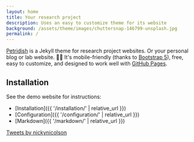 ```yaml
---
layout: home
title: Your research project
description: Uses an easy to customize theme for its website
background: /assets/theme/images/chuttersnap-146799-unsplash.jpg
permalink: /
---
```


[Petridish](https://github.com/peterdesmet/petridish) is a Jekyll theme for research project websites. Or your personal blog or lab website. 👩‍🔬 It's mobile-friendly (thanks to [Bootstrap 5](https://getbootstrap.com/docs/5.1/)), free, easy to customize, and designed to work well with [GitHub Pages](https://pages.github.com/).

## Installation

See the demo website for instructions:

- [Installation]({{ '/installation/' | relative_url }})
- [Configuration]({{ '/configuration/' | relative_url }})
- [Markdown]({{ '/markdown/' | relative_url }})

<div>
          <a class="twitter-timeline" data-height="500" data-link-color="{{ site.colors.links }}" href="https://twitter.com/nickynicolson?ref_src=twsrc%5Etfw">
            Tweets by nickynicolson
          </a>
          <script async src="https://platform.twitter.com/widgets.js" charset="utf-8"></script>
</div>
